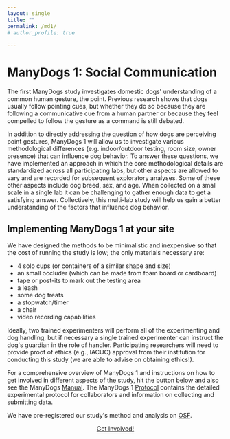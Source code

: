 ```yaml
---
layout: single
title: "" 
permalink: /md1/
# author_profile: true

---
```


# ManyDogs 1: Social Communication

The first ManyDogs study investigates domestic dogs' understanding of a common human gesture, the point. Previous research shows that dogs usually follow pointing cues, but whether they do so because they are following a communicative cue from a human partner or because they feel compelled to follow the gesture as a command is still debated. 

In addition to directly addressing the question of how dogs are perceiving point gestures, ManyDogs 1 will allow us to investigate various methodological differences (e.g. indoor/outdoor testing, room size, owner presence) that can influence dog behavior. To answer these questions, we have implemented an approach in which the core methodological details are standardized across all participating labs, but other aspects are allowed to vary and are recorded for subsequent exploratory analyses. Some of these other aspects include dog breed, sex, and age. When collected on a small scale in a single lab it can be challenging to gather enough data to get a satisfying answer. Collectively, this multi-lab study will help us gain a better understanding of the factors that influence dog behavior.  

## Implementing ManyDogs 1 at your site

We have designed the methods to be minimalistic and inexpensive so that the cost of running the study is low; the only materials necessary are:

* 4 solo cups (or containers of a similar shape and size) 
* an small occluder (which can be made from foam board or cardboard) 
* tape or post-its to mark out the testing area 
* a leash 
* some dog treats 
* a stopwatch/timer 
* a chair 
* video recording capabilities 

Ideally, two trained experimenters will perform all of the experimenting and dog handling, but if necessary a single trained experimenter can instruct the dog's guardian in the role of handler. Participating researchers will need to provide proof of ethics (e.g., IACUC) approval from their institution for conducting this study (we are able to advise on obtaining ethics!). 

For a comprehensive overview of ManyDogs 1 and instructions on how to get involved in different aspects of the study, hit the button below and also see the ManyDogs [Manual](https://docs.google.com/document/d/1iuYElQSssoOMVC3nu7BLrFZovoM0TIEqmGM1bUaYbpo/edit?usp=sharing). The ManyDogs 1 [Protocol](https://docs.google.com/document/d/1IV2h2YXmyYpOw0U3IgxxQZD8zlkc0VHcencWx1fJm4s/edit?usp=sharing) contains the detailed experimental protocol for collaborators and information on collecting and submitting data.  

We have pre-registered our study's method and analysis on [OSF](https://osf.io/9r5xf/).

<p align="center"><a href="/getinvolved" class="btn btn--primary">Get Involved!</a></p>
